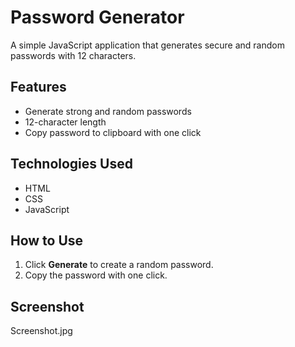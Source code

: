 # Password Generator

A simple JavaScript application that generates secure and random passwords with 12 characters.

## Features
- Generate strong and random passwords
- 12-character length
- Copy password to clipboard with one click

## Technologies Used
- HTML
- CSS
- JavaScript

## How to Use
1. Click **Generate** to create a random password.
2. Copy the password with one click.

## Screenshot
Screenshot.jpg

